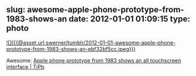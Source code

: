 slug: awesome-apple-phone-prototype-from-1983-shows-an
date: 2012-01-01 01:09:15
type: photo
---

[![]({{@asset.url swerner/tumblr/2012-01-01-awesome-apple-phone-prototype-from-1983-shows-an-ebf32bf5cc.jpeg}})](http://www.tipb.com/2011/12/30/apple-phone-prototype-1983-shows-step-iphone/)

Awesome: [Apple phone prototype from 1983 shows an all touchscreen interface | TiPb](http://www.tipb.com/2011/12/30/apple-phone-prototype-1983-shows-step-iphone/)
